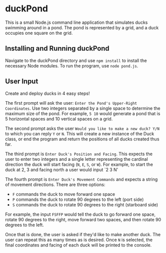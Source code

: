 # duckPond

This is a small Node.js command line application that simulates ducks swimming around in a pond. The pond is represented by a grid, and a duck occupies one square on the grid.

## Installing and Running duckPond

Navigate to the duckPond directory and use `npm install` to install the necessary Node modules. To run the program, use `node pond.js`.

## User Input

Create and deploy ducks in 4 easy steps!

The first prompt will ask the user: `Enter the Pond's Upper-Right Coordinates`. Use two integers separated by a single space to determine the maximum size of the pond. For example, `5 10` would generate a pond that is 5 horizontal spaces and 10 vertical spaces on a grid.

The second prompt asks the user `Would you like to make a new duck? Y/N` to which you can reply `Y` or `N`. This will create a new instance of the Duck class, or end the program and return the positions of all ducks created thus far.

The third prompt is `Enter Duck's Position and Facing`. This expects the user to enter two integers and a single letter representing the cardinal direction the duck will start facing (`N`, `E`, `S`, or `W`). For example, to start the duck at 2, 3 and facing north a user would input `2 3 N'

The fourth prompt is `Enter Duck's Movement Commands` and expects a string of movement directions. There are three options:
- `F` commands the duck to move forward one space
- `P` commands the duck to rotate 90 degrees to the left (port side)
- `S` commands the duck to rotate 90 degrees to the right (starboard side)

For example, the input `FSFFP` would tell the duck to go forward one space, rotate 90 degrees to the right, move forward two spaces, and then rotate 90 degrees to the left.

Once that is done, the user is asked if they'd like to make another duck. The user can repeat this as many times as is desired. Once `N` is selected, the final coordinates and facing of each duck will be printed to the console.
